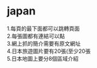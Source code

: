 # japan
1.每頁的最下面都可以跳轉頁面<br>
2.每張圖都有連結可以點<br>
3.網上抓的簡介需要有原文網址<br>
4.日本旅遊圖片要有20張(至少20張<br>
5.日本地圖上要分8個區域介紹<br>

